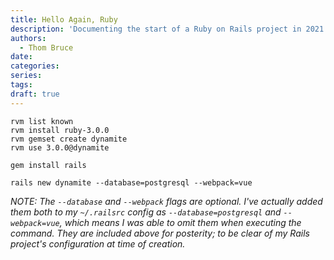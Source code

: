 ```yaml
---
title: Hello Again, Ruby
description: 'Documenting the start of a Ruby on Rails project in 2021.'
authors:
  - Thom Bruce
date:
categories:
series:
tags:
draft: true
---
```


```
rvm list known
rvm install ruby-3.0.0
rvm gemset create dynamite
rvm use 3.0.0@dynamite
```

```
gem install rails
```

```
rails new dynamite --database=postgresql --webpack=vue
```

_NOTE: The `--database` and `--webpack` flags are optional. I've actually added them both to my `~/.railsrc` config as `--database=postgresql` and `--webpack=vue`, which means I was able to omit them when executing the command. They are included above for posterity; to be clear of my Rails project's configuration at time of creation._
